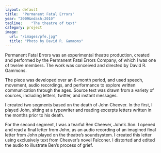 ```yaml
---
layout: default
title:  "Permanent Fatal Errors"
year: "2009&ndash;2010"
tagline:    "The theatre of text"
category: project
image:
  url: "/images/pfe.jpg"
  title: "Photo by David R. Gammons"
---
```

Permanent Fatal Errors was an experimental theatre production, created and performed by the Permanent Fatal Errors Company, of which I was one of twelve members. The work was conceived and directed by David R. Gammons.

The piece was developed over an 8-month period, and used speech, movement, audio recordings, and performance to explore written communication through the ages. Source text was drawn from a variety of sources, including letters, twitter, and instant messages.

I created two segments based on the death of John Cheever. In the first, I played John, sitting at a typewriter and reading excerpts letters written in the months prior to his death.

For the second segment, I was a tearful Ben Cheever, John&#8217;s Son. I opened and read a final letter from John, as an audio recording of an imagined final letter from John played on the theatre&#8217;s soundsystem. I created this letter using exclusively text from Cheever&#8217;s novel Falconer. I distorted and edited the audio to illustrate Ben&#8217;s process of grief.
